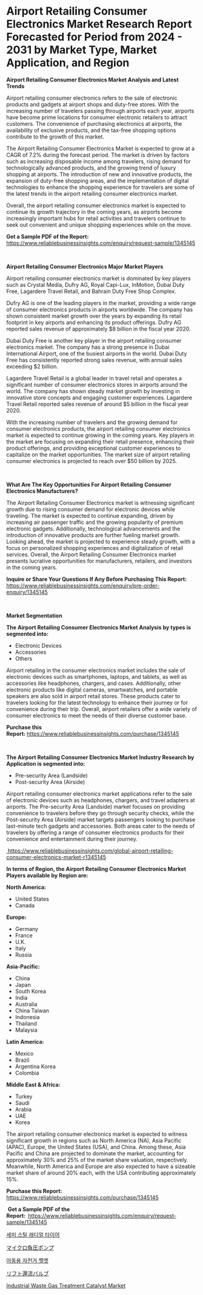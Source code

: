 <p><h1>Airport Retailing Consumer Electronics Market Research Report Forecasted for Period from 2024 -  2031 by Market Type, Market Application, and Region</h1></p><p><strong>Airport Retailing Consumer Electronics Market Analysis and Latest Trends</strong></p>
<p><p>Airport retailing consumer electronics refers to the sale of electronic products and gadgets at airport shops and duty-free stores. With the increasing number of travelers passing through airports each year, airports have become prime locations for consumer electronic retailers to attract customers. The convenience of purchasing electronics at airports, the availability of exclusive products, and the tax-free shopping options contribute to the growth of this market.</p><p>The Airport Retailing Consumer Electronics Market is expected to grow at a CAGR of 7.2% during the forecast period. The market is driven by factors such as increasing disposable income among travelers, rising demand for technologically advanced products, and the growing trend of luxury shopping at airports. The introduction of new and innovative products, the expansion of duty-free shopping areas, and the implementation of digital technologies to enhance the shopping experience for travelers are some of the latest trends in the airport retailing consumer electronics market.</p><p>Overall, the airport retailing consumer electronics market is expected to continue its growth trajectory in the coming years, as airports become increasingly important hubs for retail activities and travelers continue to seek out convenient and unique shopping experiences while on the move.</p></p>
<p><strong>Get a Sample PDF of the Report:&nbsp;</strong> <a href="https://www.reliablebusinessinsights.com/enquiry/request-sample/1345145">https://www.reliablebusinessinsights.com/enquiry/request-sample/1345145</a></p>
<p>&nbsp;</p>
<p><strong>Airport Retailing Consumer Electronics Major Market Players</strong></p>
<p><p>Airport retailing consumer electronics market is dominated by key players such as Crystal Media, Dufry AG, Royal Capi-Lux, InMotion, Dubai Duty Free, Lagardere Travel Retail, and Bahrain Duty Free Shop Complex. </p><p>Dufry AG is one of the leading players in the market, providing a wide range of consumer electronics products in airports worldwide. The company has shown consistent market growth over the years by expanding its retail footprint in key airports and enhancing its product offerings. Dufry AG reported sales revenue of approximately $8 billion in the fiscal year 2020.</p><p>Dubai Duty Free is another key player in the airport retailing consumer electronics market. The company has a strong presence in Dubai International Airport, one of the busiest airports in the world. Dubai Duty Free has consistently reported strong sales revenue, with annual sales exceeding $2 billion.</p><p>Lagardere Travel Retail is a global leader in travel retail and operates a significant number of consumer electronics stores in airports around the world. The company has shown steady market growth by investing in innovative store concepts and engaging customer experiences. Lagardere Travel Retail reported sales revenue of around $5 billion in the fiscal year 2020.</p><p>With the increasing number of travelers and the growing demand for consumer electronics products, the airport retailing consumer electronics market is expected to continue growing in the coming years. Key players in the market are focusing on expanding their retail presence, enhancing their product offerings, and providing exceptional customer experiences to capitalize on the market opportunities. The market size of airport retailing consumer electronics is projected to reach over $50 billion by 2025.</p></p>
<p>&nbsp;</p>
<p><strong>What Are The Key Opportunities For Airport Retailing Consumer Electronics Manufacturers?</strong></p>
<p><p>The Airport Retailing Consumer Electronics market is witnessing significant growth due to rising consumer demand for electronic devices while traveling. The market is expected to continue expanding, driven by increasing air passenger traffic and the growing popularity of premium electronic gadgets. Additionally, technological advancements and the introduction of innovative products are further fueling market growth. Looking ahead, the market is projected to experience steady growth, with a focus on personalized shopping experiences and digitalization of retail services. Overall, the Airport Retailing Consumer Electronics market presents lucrative opportunities for manufacturers, retailers, and investors in the coming years.</p></p>
<p><strong>Inquire or Share Your Questions If Any Before Purchasing This Report:</strong> <a href="https://www.reliablebusinessinsights.com/enquiry/pre-order-enquiry/1345145">https://www.reliablebusinessinsights.com/enquiry/pre-order-enquiry/1345145</a></p>
<p>&nbsp;</p>
<p><strong>Market Segmentation</strong></p>
<p><strong>The Airport Retailing Consumer Electronics Market Analysis by types is segmented into:</strong></p>
<p><ul><li>Electronic Devices</li><li>Accessories</li><li>Others</li></ul></p>
<p><p>Airport retailing in the consumer electronics market includes the sale of electronic devices such as smartphones, laptops, and tablets, as well as accessories like headphones, chargers, and cases. Additionally, other electronic products like digital cameras, smartwatches, and portable speakers are also sold in airport retail stores. These products cater to travelers looking for the latest technology to enhance their journey or for convenience during their trip. Overall, airport retailers offer a wide variety of consumer electronics to meet the needs of their diverse customer base.</p></p>
<p><strong>Purchase this Report:&nbsp;</strong><a href="https://www.reliablebusinessinsights.com/purchase/1345145">https://www.reliablebusinessinsights.com/purchase/1345145</a></p>
<p>&nbsp;</p>
<p><strong>The Airport Retailing Consumer Electronics Market Industry Research by Application is segmented into:</strong></p>
<p><ul><li>Pre-security Area (Landside)</li><li>Post-security Area (Airside)</li></ul></p>
<p><p>Airport retailing consumer electronics market applications refer to the sale of electronic devices such as headphones, chargers, and travel adapters at airports. The Pre-security Area (Landside) market focuses on providing convenience to travelers before they go through security checks, while the Post-security Area (Airside) market targets passengers looking to purchase last-minute tech gadgets and accessories. Both areas cater to the needs of travelers by offering a range of consumer electronics products for their convenience and entertainment during their journey.</p></p>
<p><a href="https://www.reliablebusinessinsights.com/global-airport-retailing-consumer-electronics-market-r1345145">&nbsp;https://www.reliablebusinessinsights.com/global-airport-retailing-consumer-electronics-market-r1345145</a></p>
<p><strong>In terms of Region, the Airport Retailing Consumer Electronics Market Players available by Region are:</strong></p>
<p>
    <p> <strong> North America: </strong>
        <ul>
            <li>United States</li>
            <li>Canada</li>
        </ul>
        </p> 
    <p> <strong> Europe: </strong>
        <ul>
            <li>Germany</li>
            <li>France</li>
            <li>U.K.</li>
            <li>Italy</li>
            <li>Russia</li>
        </ul>
        </p> 
    <p> <strong> Asia-Pacific: </strong>
        <ul>
            <li>China</li>
            <li>Japan</li>
            <li>South Korea</li>
            <li>India</li>
            <li>Australia</li>
            <li>China Taiwan</li>
            <li>Indonesia</li>
            <li>Thailand</li>
            <li>Malaysia</li>
        </ul>
        </p> 
    <p> <strong> Latin America: </strong>
        <ul>
            <li>Mexico</li>
            <li>Brazil</li>
            <li>Argentina Korea</li>
            <li>Colombia</li>
        </ul>
        </p> 
    <p> <strong> Middle East & Africa: </strong>
        <ul>
            <li>Turkey</li>
            <li>Saudi</li>
            <li>Arabia</li>
            <li>UAE</li>
            <li>Korea</li>
        </ul>
    </p>
    </p>
<p><p>The airport retailing consumer electronics market is expected to witness significant growth in regions such as North America (NA), Asia Pacific (APAC), Europe, the United States (USA), and China. Among these, Asia Pacific and China are projected to dominate the market, accounting for approximately 30% and 25% of the market share valuation, respectively. Meanwhile, North America and Europe are also expected to have a sizeable market share of around 20% each, with the USA contributing approximately 15%.</p></p>
<p><strong>Purchase this Report: </strong><a href="https://www.reliablebusinessinsights.com/purchase/1345145">https://www.reliablebusinessinsights.com/purchase/1345145</a></p>
<p>&nbsp;<strong>Get a Sample PDF of the Report:&nbsp;&nbsp;</strong><a href="https://www.reliablebusinessinsights.com/enquiry/request-sample/1345145">https://www.reliablebusinessinsights.com/enquiry/request-sample/1345145</a></p>
<p><strong></strong></p>
<p><p><a href="https://github.com/rsg307664904/Market-Research-Report-List-2/blob/main/2575647147987.md">세미 스틸 래디얼 타이어</a></p><p><a href="https://github.com/hwbcz413288296/Market-Research-Report-List-2/blob/main/5668767140081.md">マイクロ負圧ポンプ</a></p><p><a href="https://github.com/PercyHagernes9778/Market-Research-Report-List-2/blob/main/6893465147988.md">아동용 자전거 헬멧</a></p><p><a href="https://github.com/JacksonWiza1924/Market-Research-Report-List-2/blob/main/5681257140082.md">リフト還流バルブ</a></p><p><a href="https://github.com/lubmix/Market-Research-Report-List-3/blob/main/industrial-waste-gas-treatment-catalyst-market.md">Industrial Waste Gas Treatment Catalyst Market</a></p></p>